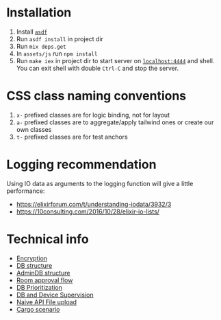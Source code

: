 # Installation

1. Install [`asdf`](https://asdf-vm.com/guide/getting-started.html)
2. Run `asdf install` in project dir
3. Run `mix deps.get`
4. In `assets/js` run `npm install`
5. Run `make iex` in project dir to start server on [`localhost:4444`](http://localhost:4444) and shell. You can exit shell with double `Ctrl-C` and stop the server.


# CSS class naming conventions

1. `x-` prefixed classes are for logic binding, not for layout
2. `a-` prefixed classes are to aggregate/apply tailwind ones or create our own classes
3. `t-` prefixed classes are for test anchors


# Logging recommendation

Using IO data as arguments to the logging function will give a little performance:
  * https://elixirforum.com/t/understanding-iodata/3932/3
  * https://10consulting.com/2016/10/28/elixir-io-lists/


# Technical info

  * [Encryption](./lib/enigma/encryption.livemd)
  * [DB structure](./lib/chat/db_structures.livemd)
  * [AdminDB structure](./lib/chat/admin_db_structures.livemd)
  * [Room approval flow](./lib/chat/rooms/approve_flow.livemd)
  * [DB Prioritization](./lib/chat/db/prioritization.livemd)
  * [DB and Device Supervision](./lib/chat/db/supervision.livemd)
  * [Naive API File upload](./lib/naive_api/upload_files.livemd)
  * [Cargo scenario](./lib/chat/sync/cargo_scenario.livemd)
